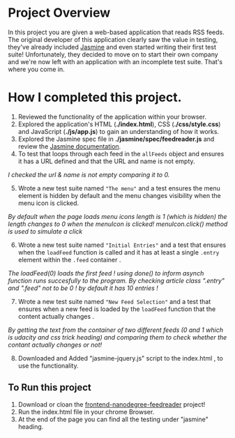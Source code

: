 # Project Overview

In this project you are given a web-based application that reads RSS feeds. The original developer of this application clearly saw the value in testing, they've already included [Jasmine](http://jasmine.github.io/) and even started writing their first test suite! Unfortunately, they decided to move on to start their own company and we're now left with an application with an incomplete test suite. That's where you come in.

# How I completed this project.

1. Reviewed the functionality of the application within your browser.
2. Explored the application's HTML (**./index.html**), CSS (**./css/style.css**) and JavaScript (**./js/app.js**) to gain an understanding of how it works.
3. Explored the Jasmine spec file in **./jasmine/spec/feedreader.js** and review the [Jasmine documentation](http://jasmine.github.io).
4. To test that loops through each feed in the `allFeeds` object and ensures it has a URL defined and that the URL and name is not empty.

  *I checked the url & name is not empty comparing it to 0.*

5. Wrote a new test suite named `"The menu"` and a test ensures the menu element is hidden by default and the menu changes visibility when the menu icon is clicked.

  *By default when the page loads menu icons length is 1 (which is hidden) the length changes to 0 when the menuIcon is clicked! menuIcon.click() method is used to simulate a click*

6. Wrote a new test suite named `"Initial Entries"` and a test that ensures when the `loadFeed` function is called and it has at least a single `.entry` element within the `.feed` container .

  *The loadFeed(0) loads the first feed ! using done() to inform asynch function runs succesfully to the program. By checking article class ".entry" and ".feed" not to be 0 ! by default it has 10 entries !*

7. Wrote a new test suite named `"New Feed Selection"` and a test that ensures when a new feed is loaded by the `loadFeed` function that the content actually changes .

  *By getting the text from the container of two different feeds (0 and 1 which is udacity and css trick heading) and comparing them to check whether the contant actually changes or not!*

8. Downloaded and Added "jasmine-jquery.js" script to the index.html , to use the functionality.

## To Run this project

1. Download or cloan the [frontend-nanodegree-feedreader](https://github.com/priii/frontend-nanodegree-feedreader) project!
2. Run the index.html file in your chrome Browser.
3. At the end of the page you can find all the testing under "jasmine" heading.
